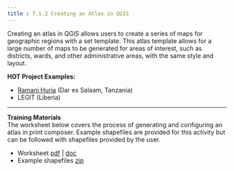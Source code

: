 ```yaml
---
title : 7.1.2 Creating an Atlas in QGIS
---
```

Creating an atlas in QGIS allows users to create a series of maps for geographic regions with a set template. This atlas template allows for a large number of maps to be generated for areas of interest, such as districts, wards, and other administrative areas, with the same style and layout. 

**HOT Project Examples:**
* [Ramani Huria](http://ramanihuria.org/data/) (Dar es Salaam, Tanzania)
* LEGIT (Liberia)

***


**Training Materials**
<br> The worksheet below covers the process of generating and configuring an atlas in print composer. Example shapefiles are provided for this activity but can be followed with shapefiles provided by the user. <br>
* Worksheet [pdf](https://drive.google.com/open?id=14szkuUTkK_gu8c_31L5whkn03jXQp2M4) | [doc](https://drive.google.com/open?id=1y8neCRhGmA0yi4WPj6L_hkqYNJhcIerg)
* Example shapefiles [zip](https://drive.google.com/open?id=1eEzawHzEueVOBuRNJwpX_YeynTOnrbDs)